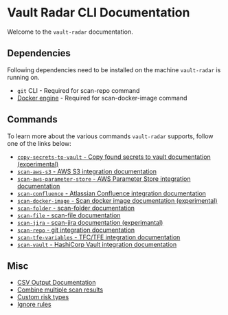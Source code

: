 # Vault Radar CLI Documentation

Welcome to the `vault-radar` documentation.

## Dependencies
Following dependencies need to be installed on the machine `vault-radar` is running on.
 *  `git` CLI - Required for scan-repo command
 *  [Docker engine](https://docs.docker.com/engine/install/) - Required for scan-docker-image command 

## Commands
To learn more about the various commands `vault-radar` supports, follow one of the links below:

* [`copy-secrets-to-vault` - Copy found secrets to vault documentation (experimental)](copy-secrets-to-vault.md)
* [`scan-aws-s3` - AWS S3 integration documentation](aws-s3.md)
* [`scan-aws-parameter-store` - AWS Parameter Store integration documentation](aws-parameter-store.md)
* [`scan-confluence` - Atlassian Confluence integration documentation](confluence.md)
* [`scan-docker-image` - Scan docker image documentation (experimental)](docker-image.md)
* [`scan-folder` - scan-folder documentation](folder.md)
* [`scan-file` - scan-file documentation](file.md)
* [`scan-jira` - scan-jira documentation (experimantal)](jira.md)
* [`scan-repo` - git integration documentation](git.md)
* [`scan-tfe-variables` - TFC/TFE integration documentation](tfe-variables.md)
* [`scan-vault` - HashiCorp Vault integration documentation](vault.md)

## Misc

* [CSV Output Documentation](csv-output.md)
* [Combine multiple scan results](combine-multiple-scan-results.md)
* [Custom risk types](custom-risk-types.md) 
* [Ignore rules](ignore-rules.md)
